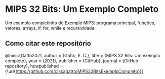 # MIPS 32 Bits: Um Exemplo Completo
Um exemplo completinho de Exemplo MIPS: programa principal, funções, vetores, arrays, if, for, while e recursividade

## Como citar este repositório
@misc{Gatto2021, author = {Gatto, E. C.}, title = {MIPS 32 Bits: Um exemplo completo}, year = {2021}, publisher = {GitHub}, journal = {GitHub repository}, howpublished = {\url{https://github.com/cissagatto/MIPS32BitsExemploCompleto}}}




